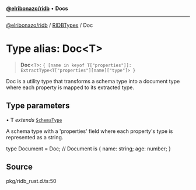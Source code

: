 [**@elribonazo/ridb**](../../../README.md) • **Docs**

***

[@elribonazo/ridb](../../../globals.md) / [RIDBTypes](../README.md) / Doc

# Type alias: Doc\<T\>

> **Doc**\<`T`\>: `{ [name in keyof T["properties"]]: ExtractType<T["properties"][name]["type"]> }`

Doc is a utility type that transforms a schema type into a document type where each property is mapped to its extracted type.

## Type parameters

• **T** *extends* [`SchemaType`](SchemaType.md)

A schema type with a 'properties' field where each property's type is represented as a string.

type Document = Doc<Schema>; // Document is { name: string; age: number; }

## Source

pkg/ridb\_rust.d.ts:50
